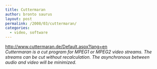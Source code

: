 ```yaml
---
title: Cuttermaran
author: bronto saurus
layout: post
permalink: /2008/03/cuttermaran/
categories:
  - video, software
---
```

<a href="http://www.cuttermaran.de/Default.aspx?lang=en" target="_blank" >http://www.cuttermaran.de/Default.aspx?lang=en</a>  
*Cuttermaran is a cut program for MPEG1 or MPEG2 video streams. The streams can be cut without recalculation. The asynchronous between audio and video will be minimized.*